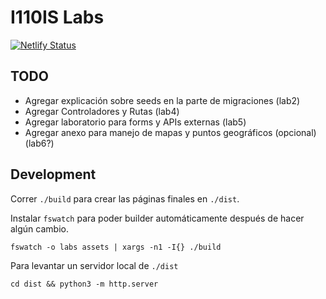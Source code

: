 # I110IS Labs

[![Netlify Status](https://api.netlify.com/api/v1/badges/16cf0f3f-f1a6-4aa8-8dba-4fdc60a07414/deploy-status)](https://app.netlify.com/sites/voluble-cat-16cf66/deploys)

## TODO

- Agregar explicación sobre seeds en la parte de migraciones (lab2)
- Agregar Controladores y Rutas (lab4)
- Agregar laboratorio para forms y APIs externas (lab5)
- Agregar anexo para manejo de mapas y puntos geográficos (opcional) (lab6?)

## Development

Correr `./build` para crear las páginas finales en `./dist`.

Instalar `fswatch` para poder builder automáticamente después de hacer algún cambio.

```
fswatch -o labs assets | xargs -n1 -I{} ./build
```

Para levantar un servidor local de `./dist`

```
cd dist && python3 -m http.server
```
